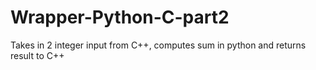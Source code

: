 # Wrapper-Python-C-part2
Takes in 2 integer input from C++, computes sum in python and returns result to C++
